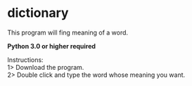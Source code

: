 # dictionary
This program will fing meaning of a word.

<B> Python 3.0 or higher required </B>

Instructions: <br>
 1> Download the program.
 <br>
 2> Double click and type the word whose meaning you want.
